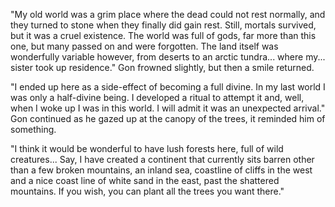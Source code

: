 "My old world was a grim place where the dead could not rest normally, and they turned to stone when they finally did gain rest. Still, mortals survived, but it was a cruel existence. The world was full of gods, far more than this one, but many passed on and were forgotten. The land itself was wonderfully variable however, from deserts to an arctic tundra... where my... sister took up residence." Gon frowned slightly, but then a smile returned.

"I ended up here as a side-effect of becoming a full divine. In my last world I was only a half-divine being. I developed a ritual to attempt it and, well, when I woke up I was in this world. I will admit it was an unexpected arrival." Gon continued as he gazed up at the canopy of the trees, it reminded him of something.

"I think it would be wonderful to have lush forests here, full of wild creatures... Say, I have created a continent that currently sits barren other than a few broken mountains, an inland sea, coastline of cliffs in the west and a nice coast line of white sand in the east, past the shattered mountains. If you wish, you can plant all the trees you want there."